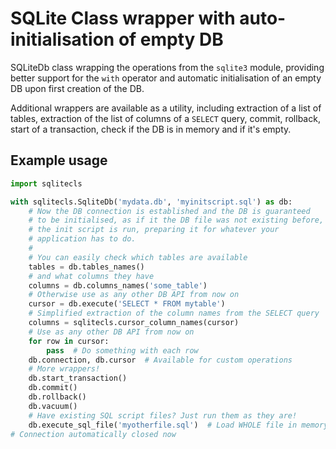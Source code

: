 SQLite Class wrapper with auto-initialisation of empty DB
===============================================================================

SQLiteDb class wrapping the operations from the `sqlite3` module,
providing better support for the `with` operator and automatic
initialisation of an empty DB upon first creation of the DB.

Additional wrappers are available as a utility, including
extraction of a list of tables, extraction of the list of columns
of a `SELECT` query, commit, rollback, start of a transaction,
check if the DB is in memory and if it's empty.


Example usage
----------------------------------------

```python
import sqlitecls

with sqlitecls.SqliteDb('mydata.db', 'myinitscript.sql') as db:
    # Now the DB connection is established and the DB is guaranteed
    # to be initialised, as if it the DB file was not existing before,
    # the init script is run, preparing it for whatever your
    # application has to do.
    #
    # You can easily check which tables are available
    tables = db.tables_names()
    # and what columns they have
    columns = db.columns_names('some_table')
    # Otherwise use as any other DB API from now on
    cursor = db.execute('SELECT * FROM mytable')
    # Simplified extraction of the column names from the SELECT query
    columns = sqlitecls.cursor_column_names(cursor)
    # Use as any other DB API from now on
    for row in cursor:
        pass  # Do something with each row
    db.connection, db.cursor  # Available for custom operations
    # More wrappers!
    db.start_transaction()
    db.commit()
    db.rollback()
    db.vacuum()
    # Have existing SQL script files? Just run them as they are!
    db.execute_sql_file('myotherfile.sql')  # Load WHOLE file in memory
# Connection automatically closed now
```
